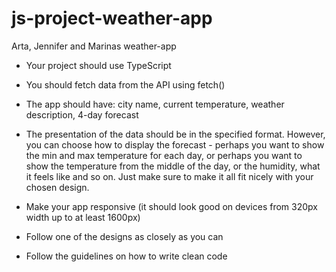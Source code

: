 # js-project-weather-app
Arta, Jennifer and Marinas weather-app

- Your project should use TypeScript

- You should fetch data from the API using fetch()

- The app should have: city name, current temperature, weather description, 4-day forecast

- The presentation of the data should be in the specified format. However, you can choose how to display the forecast - perhaps you want to show the min and max temperature for each day, or perhaps you want to show the temperature from the middle of the day, or the humidity, what it feels like and so on. Just make sure to make it all fit nicely with your chosen design.

- Make your app responsive (it should look good on devices from 320px width up to at least 1600px)

- Follow one of the designs as closely as you can

- Follow the guidelines on how to write clean code

